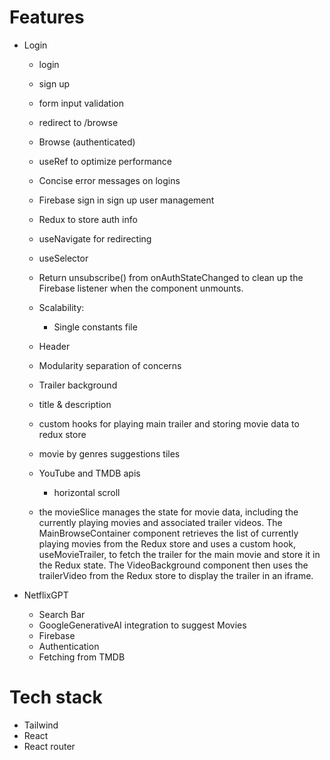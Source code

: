 # Features

-   Login

    -   login
    -   sign up
    -   form input validation
    -   redirect to /browse
    -   Browse (authenticated)
    -   useRef to optimize performance
    -   Concise error messages on logins
    -   Firebase sign in sign up user management
    -   Redux to store auth info
    -   useNavigate for redirecting
    -   useSelector
    -   Return unsubscribe() from onAuthStateChanged to clean up the Firebase listener when the component unmounts.
    -   Scalability:

        -   Single constants file

    -   Header
    -   Modularity separation of concerns
    -   Trailer background
    -   title & description
    -   custom hooks for playing main trailer and storing movie data to redux store
    -   movie by genres suggestions tiles
    -   YouTube and TMDB apis

        -   horizontal scroll

    -   the movieSlice manages the state for movie data, including the currently playing movies and associated trailer videos. The MainBrowseContainer component retrieves the list of currently playing movies from the Redux store and uses a custom hook, useMovieTrailer, to fetch the trailer for the main movie and store it in the Redux state. The VideoBackground component then uses the trailerVideo from the Redux store to display the trailer in an iframe.

-   NetflixGPT
    -   Search Bar
    -   GoogleGenerativeAI integration to suggest Movies
    -   Firebase
    -   Authentication
    -   Fetching from TMDB

# Tech stack

-   Tailwind
-   React
-   React router
